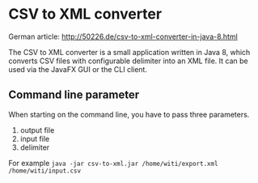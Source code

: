 CSV to XML converter
=
German article: http://50226.de/csv-to-xml-converter-in-java-8.html

The CSV to XML converter is a small application written in Java 8, which converts CSV files with configurable delimiter into an XML file. It can be used via the JavaFX GUI or the CLI client.

## Command line parameter
When starting on the command line, you have to pass three parameters.

1. output file
2. input file
3. delimiter

For example `java -jar csv-to-xml.jar /home/witi/export.xml /home/witi/input.csv`
